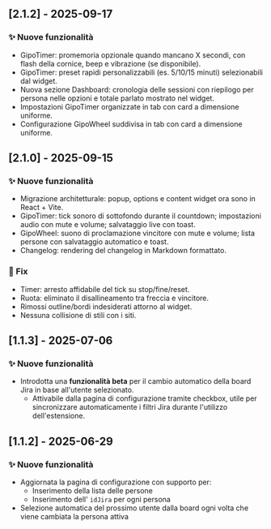 ## [2.1.2] - 2025-09-17

### ✨ Nuove funzionalità

- GipoTimer: promemoria opzionale quando mancano X secondi, con flash della cornice, beep e vibrazione (se disponibile).
- GipoTimer: preset rapidi personalizzabili (es. 5/10/15 minuti) selezionabili dal widget.
- Nuova sezione Dashboard: cronologia delle sessioni con riepilogo per persona nelle opzioni e totale parlato mostrato nel widget.
- Impostazioni GipoTimer organizzate in tab con card a dimensione uniforme.
- Configurazione GipoWheel suddivisa in tab con card a dimensione uniforme.

## [2.1.0] - 2025-09-15

### ✨ Nuove funzionalità

- Migrazione architetturale: popup, options e content widget ora sono in React + Vite.
- GipoTimer: tick sonoro di sottofondo durante il countdown; impostazioni audio con mute e volume; salvataggio live con toast.
- GipoWheel: suono di proclamazione vincitore con mute e volume; lista persone con salvataggio automatico e toast.
- Changelog: rendering del changelog in Markdown formattato.

### 🐛 Fix

- Timer: arresto affidabile del tick su stop/fine/reset.
- Ruota: eliminato il disallineamento tra freccia e vincitore.
- Rimossi outline/bordi indesiderati attorno al widget.
- Nessuna collisione di stili con i siti.

## [1.1.3] - 2025-07-06

### ✨ Nuove funzionalità

- Introdotta una **funzionalità beta** per il cambio automatico della board Jira in base all'utente selezionato.
  - Attivabile dalla pagina di configurazione tramite checkbox, utile per sincronizzare automaticamente i filtri Jira durante l'utilizzo dell'estensione.

## [1.1.2] - 2025-06-29

### ✨ Nuove funzionalità

- Aggiornata la pagina di configurazione con supporto per:
  - Inserimento della lista delle persone
  - Inserimento dell' `idJira` per ogni persona
- Selezione automatica del prossimo utente dalla board ogni volta che viene cambiata la persona attiva
